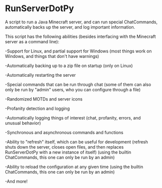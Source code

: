 # RunServerDotPy
A script to run a Java Minecraft server, and can run special ChatCommands, automatically backs up the server, and log important information.

This script has the following abilities (besides interfacing with the Minecraft server as a command line):

-Support for Linux, and partial support for Windows (most things work on Windows, and things that don't have warnings)

-Automatically backing up to a zip file on startup (only on Linux)

-Automatically restarting the server

-Special commands that can be run through chat (some of them can also only be run by "admin" users, who you can configure through a file)

-Randomized MOTDs and server icons

-Profanity detection and logging

-Automatically logging things of interest (chat, profanity, errors, and unusual behavior)

-Synchronous and asynchronous commands and functions

-Ability to "refresh" itself, which can be useful for development (refresh shuts down the server, closes open files, and then replaces RunServerDotPy with a new instance of itself) (using the builtin ChatCommands, this one can only be run by an admin)

-Ability to reload the configuration at any given time (using the builtin ChatCommands, this one can only be run by an admin)

-And more!
